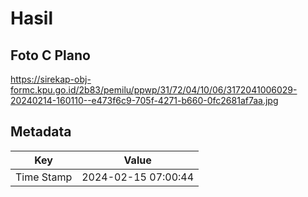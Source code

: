 # Hasil

## Foto C Plano

https://sirekap-obj-formc.kpu.go.id/2b83/pemilu/ppwp/31/72/04/10/06/3172041006029-20240214-160110--e473f6c9-705f-4271-b660-0fc2681af7aa.jpg


## Metadata

| Key        | Value               |
| ---------- | ------------------- |
| Time Stamp | 2024-02-15 07:00:44 |



